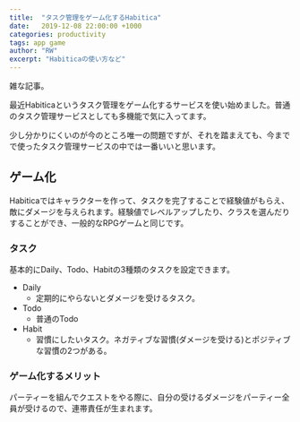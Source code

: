 ```yaml
---
title:  "タスク管理をゲーム化するHabitica"
date:   2019-12-08 22:00:00 +1000
categories: productivity
tags: app game
author: "RW"
excerpt: "Habiticaの使い方など"
---
```


雑な記事。

最近Habiticaというタスク管理をゲーム化するサービスを使い始めました。普通のタスク管理サービスとしても多機能で気に入ってます。

少し分かりにくいのが今のところ唯一の問題ですが、それを踏まえても、今までで使ったタスク管理サービスの中では一番いいと思います。

## ゲーム化

Habiticaではキャラクターを作って、タスクを完了することで経験値がもらえ、敵にダメージを与えられます。経験値でレベルアップしたり、クラスを選んだりすることができ、一般的なRPGゲームと同じです。

### タスク

基本的にDaily、Todo、Habitの3種類のタスクを設定できます。

- Daily
  - 定期的にやらないとダメージを受けるタスク。
- Todo
  - 普通のTodo
- Habit
  - 習慣にしたいタスク。ネガティブな習慣(ダメージを受ける)とポジティブな習慣の2つがある。

### ゲーム化するメリット

パーティーを組んでクエストをやる際に、自分の受けるダメージをパーティー全員が受けるので、連帯責任が生まれます。

